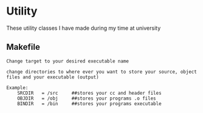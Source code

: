 Utility
=======

These utility classes I have made during my time at university


Makefile
-----------

	Change target to your desired executable name

	change directories to where ever you want to store your source, object files and your executable (output)
	
	Example:
		SRCDIR   = /src     ##stores your cc and header files
		OBJDIR   = /obj	    ##stores your programs .o files
		BINDIR   = /bin	    ##stores your programs executable